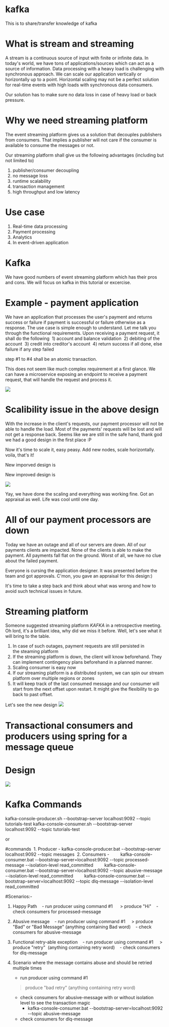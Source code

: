 # kafka

This is to share/transfer knowledge of kafka

# What is stream and streaming
A stream is a continuous source of input with finite or infinite data. In today's world, we have tons of applications/sources which can act as a source of information. Data processing with a heavy load is challenging with synchronous approach. We can scale our application vertically or horizontally up to a point. Horizontal scaling may not be a perfect solution for real-time events with high loads with synchronous data consumers.

Our solution has to make sure no data loss in case of heavy load or back pressure. 

# Why we need streaming platform
The event streaming platform gives us a solution that decouples publishers from consumers. That implies a publisher will not care if the consumer is available to consume the messages or not.

Our streaming platform shall give us the following advantages (including but not limited to)
1) publisher/consumer decoupling
2) no message loss
3) runtime scalability
4) transaction management
5) high throughput and low latency

# Use case
1) Real-time data processing
2) Payment processing
3) Analytics
4) In event-driven application


# Kafka
  We have good numbers of event streaming platform which has their pros and cons. We will focus on kafka in this tutorial or excercise.
  
 
 # Example - payment application
 
We have an application that processes the user's payment and returns success or failure if payment is successful or failure otherwise as a response. The use case is simple enough to understand. Let me talk you through the functional requirements. Upon receiving a payment request, it shall do the following
 1) account and balance validation
 2) debiting of the account
 3) credit into creditor's account
 4) return success if all done, else failure if any step failed

step #1 to #4 shall be an atomic transaction.

This does not seem like much complex requirement at a first glance. We can have a microservice exposing an endpoint to receive a payment request, that will handle the request and process it.  
 
 ![](https://github.com/bhattharishbvp/kafka/blob/main/payment_processor_microservice.png)


# Scalibility issue in the above design
With the increase in the client's requests, our payment processor will not be able to handle the load. Most of the payments' requests will be lost and will not get a response back. Seems like we are still in the safe hand, thank god we had a good design in the first place :P

Now it's time to scale it, easy peasy. Add new nodes, scale horizontally. voila, that's it!

New imporved design is

New improved design is

![](https://github.com/bhattharishbvp/kafka/blob/main/payment_processor_microservice_scaling.png)

Yay, we have done the scaling and everything was working fine. Got an appraisal as well. Life was cool until one day.

# All of our payment processors are down

Today we have an outage and all of our servers are down. All of our payments clients are impacted. None of the clients is able to make the payment. All payments fall flat on the ground. Worst of all, we have no clue about the failed payment. 

Everyone is cursing the application designer. It was presented before the team and got approvals. C'mon, you gave an appraisal for this design:)

It's time to take a step back and think about what was wrong and how to avoid such technical issues in future.


# Streaming platform
Someone suggested streaming platform *KAFKA* in a retrospective meeting. Oh lord, it's a brilliant idea, why did we miss it before. Well, let's see what it will bring to the table.

1. In case of such outages, payment requests are still persisted in the steaming platform
2. If the streaming platform is down, the client will know beforehand. They can implement contingency plans beforehand in a planned manner.
3. Scaling consumer is easy now
4. If our streaming platform is a distributed system, we can spin our stream platform over multiple regions or zones
5. It will keep track of the last consumed message and our consumer will start from the next offset upon restart. It might give the flexibility to go back to past offset.

Let's see the new design
![](https://github.com/bhattharishbvp/kafka/blob/main/payment_processing_with_kafka.png)


# Transactional consumers and producers using spring for a message queue

# Design
![](https://github.com/bhattharishbvp/kafka/blob/main/system-architecture.png)

# Kafka Commands
kafka-console-producer.sh --bootstrap-server localhost:9092 --topic tutorials-test
kafka-console-consumer.sh --bootstrap-server localhost:9092 --topic tutorials-test

or

#commands
 1. Producer - kafka-console-producer.bat --bootstrap-server localhost:9092 --topic messages
 2. Consumers - 
        kafka-console-consumer.bat --bootstrap-server=localhost:9092 --topic processed-message --isolation-level read_committed
        kafka-console-consumer.bat --bootstrap-server=localhost:9092 --topic abusive-message --isolation-level read_committed
        kafka-console-consumer.bat --bootstrap-server=localhost:9092 --topic dlq-message --isolation-level read_committed
    

#Scenarios:-
1) Happy Path
   - run producer using command #1
     > produce "Hi"
   - check consumers for processed-message
 
2) Abusive message
   - run producer using command #1
    > produce "Bad" or "Bad Message" (anything containing Bad word)
   - check consumers for abusive-message

3) Functional retry-able exception 
   - run producer using command #1
    > produce "retry"  (anything containing retry word)
   - check consumers for dlq-message

4) Scenario where the message contains abuse and should be retried multiple times
   - run producer using command #1
    > produce "bad retry"  (anything containing retry word)
   - check consumers for abusive-message with or without isolation level to see the transaction magic
     - kafka-console-consumer.bat --bootstrap-server=localhost:9092 --topic abusive-message
   - check consumers for dlq-message
